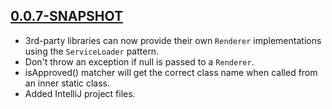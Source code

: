 ## [0.0.7-SNAPSHOT](https://github.com/avh4/imagecomparison/compare/magecomparison-0.0.6...master)

* 3rd-party libraries can now provide their own `Renderer` implementations
  using the `ServiceLoader` pattern.
* Don't throw an exception if null is passed to a `Renderer`.
* isApproved() matcher will get the correct class name when called from an 
  inner static class.
* Added IntelliJ project files.

